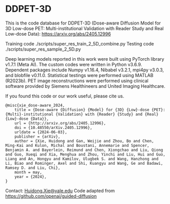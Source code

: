 # DDPET-3D

This is the code database for DDPET-3D (Dose-aware Diffusion Model for 3D Low-dose PET: Multi-institutional Validation with Reader Study and Real Low-dose Data): https://arxiv.org/abs/2405.12996

Training code ./scripts/super_res_train_2_5D_combine.py
Testing code ./scripts/super_res_sample_2_5D.py

Deep learning models reported in this work were built using PyTorch library v1.7.1 (Meta AI). The custom codes were written in Python v3.6.9. Dependent packages include Numpy v1.16.4, Nibabel v3.2.1, mpi4py v3.0.3, and blobfile v0.11.0. Statistical testings were performed using MATLAB (R2023b). PET image reconstructions were performed using clinical software provided by Siemens Healthineers and United Imaging Healthcare.

If you found this code or our work useful, please cite us.
```
@misc{xie_dose-aware_2024,
	title = {Dose-aware {Diffusion} {Model} for {3D} {Low}-dose {PET}: {Multi}-institutional {Validation} with {Reader} {Study} and {Real} {Low}-dose {Data}},
	url = {http://arxiv.org/abs/2405.12996},
	doi = {10.48550/arXiv.2405.12996},
	urldate = {2024-06-03},
	publisher = {arXiv},
	author = {Xie, Huidong and Gan, Weijie and Zhou, Bo and Chen, Ming-Kai and Kulon, Michal and Boustani, Annemarie and Spencer, Benjamin A. and Bayerlein, Reimund and Chen, Xiongchao and Liu, Qiong and Guo, Xueqi and Xia, Menghua and Zhou, Yinchi and Liu, Hui and Guo, Liang and An, Hongyu and Kamilov, Ulugbek S. and Wang, Hanzhong and Li, Biao and Rominger, Axel and Shi, Kuangyu and Wang, Ge and Badawi, Ramsey D. and Liu, Chi},
	month = may,
	year = {2024},
}
```

Contact: Huidong.Xie@yale.edu
Code adapted from https://github.com/openai/guided-diffusion
